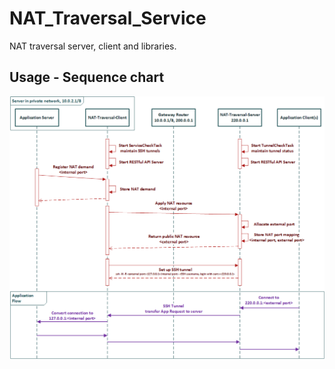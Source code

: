 # NAT_Traversal_Service
NAT traversal server, client and libraries.


## Usage - Sequence chart

![UML_Sequence_Chart_v1.0](https://raw.githubusercontent.com/MaoJianwei/NAT_Traversal_Service/master/docs/UML_Sequence_Chart_v1.0.png)
